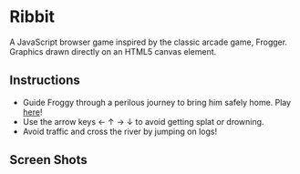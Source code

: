 # Ribbit

A JavaScript browser game inspired by the classic arcade game, Frogger. Graphics drawn directly on an HTML5 canvas element.

## Instructions

* Guide Froggy through a perilous journey to bring him safely
home. Play [here][game-link]!
* Use the arrow keys ← ↑ → ↓ to avoid getting splat or drowning.
* Avoid traffic and cross the river by jumping on logs!

[game-link]: jademcpherson.com/ribbit

## Screen Shots

